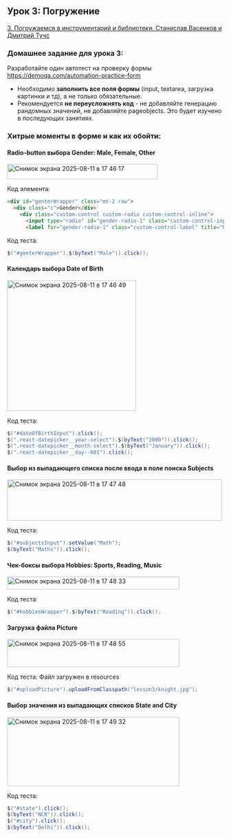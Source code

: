 ## Урок 3: Погружение
[3. Погружаемся в инструментарий и библиотеки. Станислав Васенков и Дмитрий Тучс](https://school.qa.guru/pl/teach/control/lesson/view?id=343208839&editMode=0)
### Домашнее задание для урока 3:
Разработайте один автотест на проверку формы https://demoqa.com/automation-practice-form
- Необходимо **заполнить все поля формы** (input, textarea, загрузка картинки и тд), а не только обязательные.
- Рекомендуется **не переусложнять код** - не добавляйте генерацию рандомных значений, не добавляйте pageobjects. Это будет изучено в последующих занятиях.
### Хитрые моменты в форме и как их обойти:
#### Radio-button выбора Gender: Male, Female, Other
<img width="350" height="35" alt="Снимок экрана 2025-08-11 в 17 46 17" src="https://github.com/user-attachments/assets/1404c663-bd8e-45de-87dd-883ca63cc197" />

Код элемента:
```html
<div id="genterWrapper" class="mt-2 row">
  <div class="c">Gender</div>
    <div class="custom-control custom-radio custom-control-inline">
      <input type="radio" id="gender-radio-1" class="custom-control-input" name="gender" value="Male" required>
      <label for="gender-radio-1" class="custom-control-label" title="Male"> Male  </label>
```
Код теста:
```java
$("#genterWrapper").$(byText("Male")).click();
```
#### Календарь выбора Date of Birth
<img width="300" height="303" alt="Снимок экрана 2025-08-11 в 17 46 49" src="https://github.com/user-attachments/assets/cfac8a2c-31cd-4fd8-be23-f03bbba6d470" />

Код теста:
```java
$("#dateOfBirthInput").click();
$(".react-datepicker__year-select").$(byText("2000")).click();
$(".react-datepicker__month-select").$(byText("January")).click();
$(".react-datepicker__day--001").click();
```
#### Выбор из выпадающего списка после ввода в поле поиска Subjects
<img width="500" height="95" alt="Снимок экрана 2025-08-11 в 17 47 48" src="https://github.com/user-attachments/assets/d991f483-21b5-400e-8fb8-5b192d845616" />

Код теста:
```java
$("#subjectsInput").setValue("Math");
$(byText("Maths")).click();
```
#### Чек-боксы выбора Hobbies: Sports, Reading, Music
<img width="400" height="30" alt="Снимок экрана 2025-08-11 в 17 48 33" src="https://github.com/user-attachments/assets/50c0caf2-10df-4cd3-bc8c-c349de0b43ac" />

Код теста:
```java
$("#hobbiesWrapper").$(byText("Reading")).click();
```
#### Загрузка файла Picture
<img width="400" height="65" alt="Снимок экрана 2025-08-11 в 17 48 55" src="https://github.com/user-attachments/assets/ed8e3aea-4675-4772-8821-13fdf8a96ca4" />

Код теста:
Файл загружен в resources
```java
$("#uploadPicture").uploadFromClasspath("lesson3/knight.jpg");
```
#### Выбор значения из выпадающих списков State and City
<img width="400" height="160" alt="Снимок экрана 2025-08-11 в 17 49 32" src="https://github.com/user-attachments/assets/e869ad5c-17b6-4a2f-b8fb-2149820cf497" />

Код теста:
```java
$("#state").click();
$(byText("NCR")).click();
$("#city").click();
$(byText("Delhi")).click();
```
